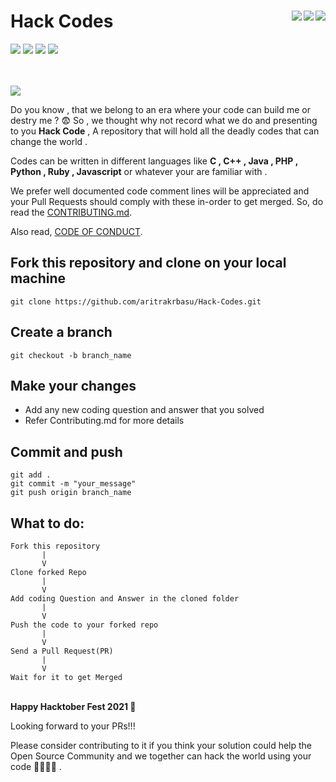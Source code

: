 # Hack Codes <img align = "right" src ="https://img.shields.io/github/watchers/aritrakrbasu/Hack-Codes?style=social"> <img align = "right" src ="https://img.shields.io/github/stars/aritrakrbasu/Hack-Codes?style=social">    <img align = "right" src ="https://img.shields.io/github/forks/aritrakrbasu/Hack-Codes?style=social">

<img src="https://img.shields.io/github/contributors/aritrakrbasu/Hack-Codes">  <img src="https://img.shields.io/tokei/lines/github/aritrakrbasu/Hack-Codes">           <img src="https://img.shields.io/github/last-commit/aritrakrbasu/Hack-Codes">   <img src="https://img.shields.io/github/languages/count/aritrakrbasu/Hack-Codes">

<br><br>
  <img src="https://hacktoberfest.digitalocean.com/twitter-card.png">
  
Do you know , that we belong to an era where your code can build me or destry me ? 😨 So , we thought why not record what we do and presenting to you **Hack Code** , A repository that will hold all the deadly codes that can change the world .

Codes can be written in different languages like **C , C++ , Java , PHP , Python , Ruby , Javascript** or whatever your are familiar with .

We prefer well documented code comment lines will be appreciated  and your Pull Requests should comply with these in-order to get merged. So, do read the [CONTRIBUTING.md](https://github.com/aritrakrbasu/Hack-Codes/blob/main/CONTRIBUTING.md).

Also read, [CODE OF CONDUCT](https://github.com/aritrakrbasu/Hack-Codes/blob/main/CODE_OF_CONDUCT.md).

## Fork this repository and clone on your local machine
```
git clone https://github.com/aritrakrbasu/Hack-Codes.git
```

## Create a branch  
```
git checkout -b branch_name
```

## Make your changes
* Add any new coding question and answer that you solved
* Refer Contributing.md for more details

## Commit and push
```
git add .
git commit -m "your_message"
git push origin branch_name
```

## What to do:
```
Fork this repository 
       |
       V
Clone forked Repo
       |
       V
Add coding Question and Answer in the cloned folder 
       |
       V
Push the code to your forked repo 
       |
       V
Send a Pull Request(PR)
       |
       V
Wait for it to get Merged

```

<p>
  <br>
  <b>Happy Hacktober Fest 2021 🤩</b>
</p>

  

Looking forward to your PRs!!!

Please consider contributing to it if you think your solution could help the Open Source Community and we together can hack the world using your code 🏴‍☠️🏴‍☠️ .

